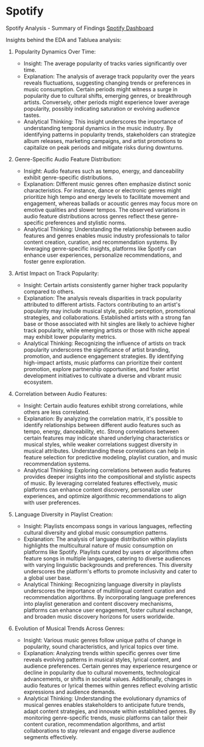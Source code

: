 # Spotify
Spotify Analysis - Summary of Findings
[Spotify Dashboard](https://public.tableau.com/shared/6Q8YZ6DXF?:display_count=n&:origin=viz_share_link)

Insights behind the EDA and Tabluea analysis: 

1. Popularity Dynamics Over Time:
   - Insight: The average popularity of tracks varies significantly over time.
   - Explanation: The analysis of average track popularity over the years reveals fluctuations, suggesting changing           trends or preferences in music consumption. Certain periods might witness a surge in popularity due to cultural          shifts, emerging genres, or breakthrough artists. Conversely, other periods might experience lower average               popularity, possibly indicating saturation or evolving audience tastes.
   - Analytical Thinking: This insight underscores the importance of understanding temporal dynamics in the music            industry. By identifying patterns in popularity trends, stakeholders can strategize album releases, marketing             campaigns, and artist promotions to capitalize on peak periods and mitigate risks during downturns.
     
2. Genre-Specific Audio Feature Distribution:
   - Insight: Audio features such as tempo, energy, and danceability exhibit genre-specific distributions.
   - Explanation: Different music genres often emphasize distinct sonic characteristics. For instance, dance or               electronic genres might prioritize high tempo and energy levels to facilitate movement and engagement, whereas           ballads or acoustic genres may focus more on emotive qualities and slower tempos. The observed variations in audio       feature distributions across genres reflect these genre-specific preferences and stylistic norms.
   - Analytical Thinking: Understanding the relationship between audio features and genres enables music industry             professionals to tailor content creation, curation, and recommendation systems. By leveraging genre-specific             insights, platforms like Spotify can enhance user experiences, personalize recommendations, and foster genre             exploration.


3. Artist Impact on Track Popularity:
   - Insight: Certain artists consistently garner higher track popularity compared to others.
   - Explanation: The analysis reveals disparities in track popularity attributed to different artists. Factors               contributing to an artist's popularity may include musical style, public perception, promotional strategies, and         collaborations. Established artists with a strong fan base or those associated with hit singles are likely to            achieve higher track popularity, while emerging artists or those with niche appeal may exhibit lower popularity           metrics.
   - Analytical Thinking: Recognizing the influence of artists on track popularity underscores the significance of            artist branding, promotion, and audience engagement strategies. By identifying high-impact artists, music platforms       can prioritize their content promotion, explore partnership opportunities, and foster artist development                 initiatives to cultivate a diverse and vibrant music ecosystem.


4. Correlation between Audio Features:
   - Insight: Certain audio features exhibit strong correlations, while others are less correlated.
   - Explanation: By analyzing the correlation matrix, it's possible to identify relationships between different audio        features such as tempo, energy, danceability, etc. Strong correlations between certain features may indicate shared       underlying characteristics or musical styles, while weaker correlations suggest diversity in musical attributes.         Understanding these correlations can help in feature selection for predictive modeling, playlist curation, and           music recommendation systems.
   - Analytical Thinking: Exploring correlations between audio features provides deeper insights into the compositional       and stylistic aspects of music. By leveraging correlated features effectively, music platforms can enhance content       discovery, personalize user experiences, and optimize algorithmic recommendations to align with user preferences.

5. Language Diversity in Playlist Creation:
   - Insight: Playlists encompass songs in various languages, reflecting cultural diversity and global music consumption     patterns.
   - Explanation: The analysis of language distribution within playlists highlights the multicultural nature of music        consumption on platforms like Spotify. Playlists curated by users or algorithms often feature songs in multiple          languages, catering to diverse audiences with varying linguistic backgrounds and preferences. This diversity             underscores the platform's efforts to promote inclusivity and cater to a global user base.
   - Analytical Thinking: Recognizing language diversity in playlists underscores the importance of multilingual content     curation and recommendation algorithms. By incorporating language preferences into playlist generation and content       discovery mechanisms, platforms can enhance user engagement, foster cultural exchange, and broaden music discovery       horizons for users worldwide.

6. Evolution of Musical Trends Across Genres:
   - Insight: Various music genres follow unique paths of change in popularity, sound characteristics, and lyrical            topics over time.
   - Explanation: Analyzing trends within specific genres over time reveals evolving patterns in musical styles, lyrical     content, and audience preferences. Certain genres may experience resurgence or decline in popularity due to cultural       movements, technological advancements, or shifts in societal values. Additionally, changes in audio features or         lyrical themes within genres reflect evolving artistic expressions and audience demands.
   - Analytical Thinking: Understanding the evolutionary dynamics of musical genres enables stakeholders to anticipate       future trends, adapt content strategies, and innovate within established genres. By monitoring genre-specific             trends, music platforms can tailor their content curation, recommendation algorithms, and artist collaborations to       stay relevant and engage diverse audience segments effectively.
